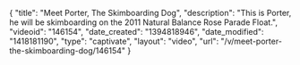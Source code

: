 {
    "title": "Meet Porter, The Skimboarding Dog",
    "description": "This is Porter, he will be skimboarding on the 2011 Natural Balance Rose Parade Float.",
    "videoid": "146154",
    "date_created": "1394818946",
    "date_modified": "1418181190",
    "type": "captivate",
    "layout": "video",
    "url": "\/v\/meet-porter-the-skimboarding-dog\/146154"
}